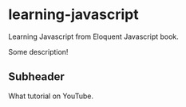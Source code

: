 # learning-javascript
Learning Javascript from Eloquent Javascript book.

Some description!

## Subheader

What tutorial on YouTube.